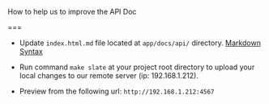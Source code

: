 How to help us to improve the API Doc

===

+ Update `index.html.md` file located at `app/docs/api/` directory. [Markdown Syntax](https://github.com/lord/slate/wiki/Markdown-Syntax)


+ Run command `make slate` at your project root directory to upload your local changes to our remote server (ip: 192.168.1.212).

+ Preview from the following url: `http://192.168.1.212:4567`


